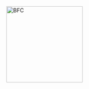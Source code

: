 

<img src="https://user-images.githubusercontent.com/45973908/113958569-e5cc2180-9853-11eb-9b76-cf73f34f30ca.png" width="200"  alt="BFC"/>
